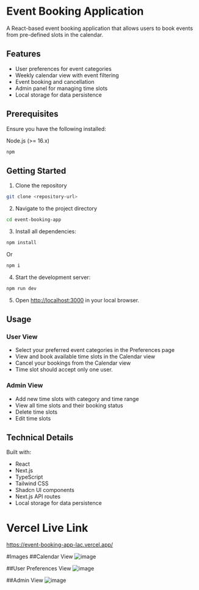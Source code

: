 # Event Booking Application

A React-based event booking application that allows users to book events from pre-defined slots in the calendar.

## Features

- User preferences for event categories
- Weekly calendar view with event filtering
- Event booking and cancellation
- Admin panel for managing time slots
- Local storage for data persistence

## Prerequisites

Ensure you have the following installed:

Node.js (>= 16.x)

```bash
npm 
```

## Getting Started

1. Clone the repository
```bash
git clone <repository-url>
```

2. Navigate to the project directory
```bash
cd event-booking-app
```

3. Install all dependencies:
```bash
npm install
```
Or
```bash
npm i
```

4. Start the development server:
```bash
npm run dev
```

5. Open [http://localhost:3000](http://localhost:3080) in your local browser.

## Usage

### User View
- Select your preferred event categories in the Preferences page
- View and book available time slots in the Calendar view
- Cancel your bookings from the Calendar view
- Time slot should accept only one user.

### Admin View
- Add new time slots with category and time range
- View all time slots and their booking status
- Delete time slots
- Edit time slots

## Technical Details

 Built with:
- React
- Next.js
- TypeScript
- Tailwind CSS
- Shadcn UI components
- Next.js API routes
- Local storage for data persistence


# Vercel Live Link
https://event-booking-app-lac.vercel.app/

#Images
##Calendar View
![image](https://github.com/user-attachments/assets/a5d35d55-36d4-4d24-a56b-de8906f899bb)

##User Preferences View
![image](https://github.com/user-attachments/assets/963de879-1fef-4ad1-8b5c-2fec617e5737)

##Admin View
![image](https://github.com/user-attachments/assets/1252f732-ef89-4f67-bc98-047840b04083)



